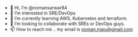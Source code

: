 - 👋 Hi, I’m @nomansarwar84
- 👀 I’m interested in SRE/DevOps
- 🌱 I’m currently learning AWS, Kubernetes and terraform.
- 💞️ I’m looking to collaborate with SREs or DevOps guys.
- 📫 How to reach me .. my email is noman.maju@gmail.com

<!---
nomansarwar84/nomansarwar84 is a ✨ special ✨ repository because its `README.md` (this file) appears on your GitHub profile.
You can click the Preview link to take a look at your changes.
--->
